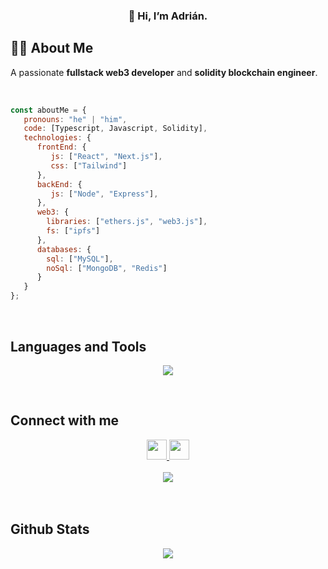 ### <div align="center">👋 Hi, I’m Adrián.  </div>

## 👨‍💻 About Me
A passionate <strong>fullstack web3 developer</strong> and <strong>solidity blockchain engineer</strong>.
 
<br/>  

```javascript
const aboutMe = {
   pronouns: "he" | "him",
   code: [Typescript, Javascript, Solidity],
   technologies: {
      frontEnd: {
         js: ["React", "Next.js"],
         css: ["Tailwind"]
      },
      backEnd: {
         js: ["Node", "Express"],
      },
      web3: {
        libraries: ["ethers.js", "web3.js"],
        fs: ["ipfs"]
      },
      databases: {
        sql: ["MySQL"],
        noSql: ["MongoDB", "Redis"]
      }
   }
};
```
  

<br/>




## Languages and Tools  
<p align="center">
  <a href="https://skillicons.dev">
    <img src="https://skillicons.dev/icons?i=ts,js,solidity,react,nextjs,tailwind,nodejs,express,git,docker,ipfs,mongodb,mysql,redis" />
  </a>
</p>

<br/>  


## Connect with me  
<div align="center">
<a href="https://github.com/toke82" target="_blank">
<img src="https://raw.githubusercontent.com/danielcranney/readme-generator/main/public/icons/socials/github.svg" width="32" height="32" style="max-width: 100%;">
</a>
<a href="https://twitter.com/@AdrCasal" target="_blank">
<img src="https://raw.githubusercontent.com/danielcranney/readme-generator/main/public/icons/socials/twitter.svg" width="32" height="32" style="max-width: 100%;">
</a> 
</div>  

<br/>  

<div align="center">
<img src="https://komarev.com/ghpvc/?username=toke82&&style=flat-square" align="center" />
</div>  
  

<br/>  

<br/>  


## Github Stats  
<div align="center"><img src="https://github-readme-stats.vercel.app/api?username=toke82&show_icons=true&count_private=true&hide_border=true" align="center" /></div>  

<br/>  
